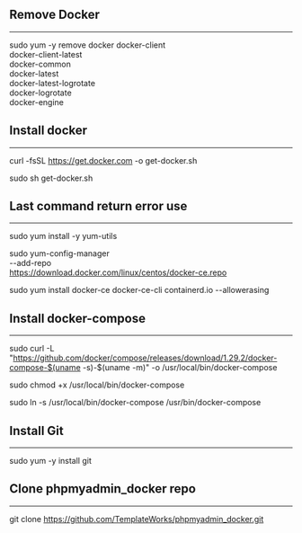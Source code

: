 ## Remove Docker
--- 
sudo yum -y remove docker docker-client \
                  docker-client-latest \
                  docker-common \
                  docker-latest \
                  docker-latest-logrotate \
                  docker-logrotate \
                  docker-engine

## Install docker
---
curl -fsSL https://get.docker.com -o get-docker.sh

sudo sh get-docker.sh

## Last command return error use
---

sudo yum install -y yum-utils

sudo yum-config-manager \
    --add-repo \
    https://download.docker.com/linux/centos/docker-ce.repo

sudo yum install docker-ce docker-ce-cli containerd.io --allowerasing

## Install docker-compose
---
sudo curl -L "https://github.com/docker/compose/releases/download/1.29.2/docker-compose-$(uname -s)-$(uname -m)" -o /usr/local/bin/docker-compose

sudo chmod +x /usr/local/bin/docker-compose

sudo ln -s /usr/local/bin/docker-compose /usr/bin/docker-compose

## Install Git
---

sudo yum -y install git

## Clone phpmyadmin_docker repo
---

git clone https://github.com/TemplateWorks/phpmyadmin_docker.git
